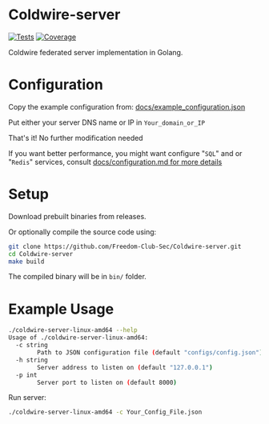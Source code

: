 # Coldwire-server
[![Tests](https://github.com/Freedom-Club-Sec/Coldwire-server/actions/workflows/tests.yml/badge.svg)](https://github.com/Freedom-Club-Sec/Coldwire-server/actions/workflows/tests.yml) [![Coverage](https://goreportcard.com/badge/github.com/Freedom-Club-Sec/Coldwire-server)](https://goreportcard.com/report/github.com/Freedom-Club-Sec/Coldwire-server)

Coldwire federated server implementation in Golang. 

# Configuration
Copy the example configuration from: [docs/example_configuration.json](https://github.com/Freedom-Club-Sec/Coldwire-server/blob/main/docs/example_config.json)

Put either your server DNS name or IP in `Your_domain_or_IP`

That's it! No further modification needed

If you want better performance, you might want configure "`SQL`" and or "`Redis`" services, 
consult [docs/configuration.md for more details](https://github.com/Freedom-Club-Sec/Coldwire-server/blob/main/docs/configuration.md)


# Setup

Download prebuilt binaries from releases.

Or optionally compile the source code using:
```bash
git clone https://github.com/Freedom-Club-Sec/Coldwire-server.git
cd Coldwire-server
make build
```
The compiled binary will be in `bin/` folder.

# Example Usage

```bash
./coldwire-server-linux-amd64 --help
Usage of ./coldwire-server-linux-amd64:
  -c string
        Path to JSON configuration file (default "configs/config.json")
  -h string
        Server address to listen on (default "127.0.0.1")
  -p int
        Server port to listen on (default 8000)
```


Run server:

```bash
./coldwire-server-linux-amd64 -c Your_Config_File.json
```
